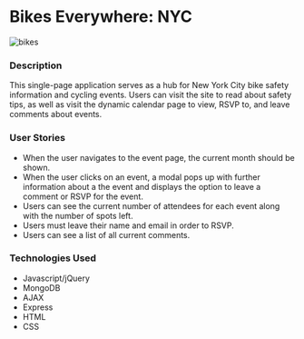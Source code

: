 # Bikes Everywhere: NYC

![bikes](http://content.mothernewyork.com/wp-content/uploads/2013/08/BIKE_NYC_HERO_MOTHER.jpg)

### Description

This single-page application serves as a hub for New York City bike safety information and cycling events. Users can visit the site to read about safety tips, as well as visit the dynamic calendar page to view, RSVP to, and leave comments about events.

### User Stories

* When the user navigates to the event page, the current month should be shown.
* When the user clicks on an event, a modal pops up with further information about a the event and displays the option to leave a comment or RSVP for the event.
* Users can see the current number of attendees for each event along with the number of spots left.
* Users must leave their name and email in order to RSVP.
* Users can see a list of all current comments.

### Technologies Used

* Javascript/jQuery
* MongoDB
* AJAX
* Express
* HTML
* CSS


